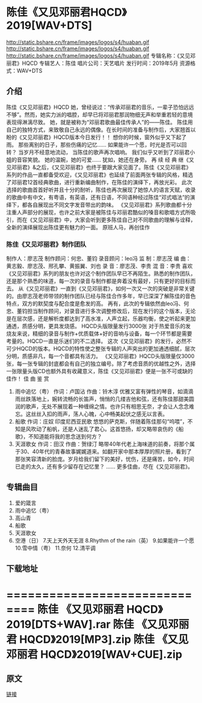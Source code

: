 ﻿# 陈佳《又见邓丽君HQCD》2019[WAV+DTS]

http://static.bshare.cn/frame/images/logos/s4/huaban.gif
http://static.bshare.cn/frame/images/logos/s4/huaban.gif
http://static.bshare.cn/frame/images/logos/s4/huaban.gif
专辑名称：《又见邓丽君》HQCD
专辑艺人：陈佳
唱片公司：天艺唱片
发行时间：2019年5月
资源格式：WAV+DTS

<!-- truncate -->

## 介绍
陈佳《又见邓丽君》HQCD
她，曾经说过：“传承邓丽君的音乐，一辈子恐怕远远不够”。然而，她实力派的唱腔，却早已将邓丽君那润物细无声和举重若轻的意境表现得淋漓尽致。
她，就是被称为“邓丽君歌曲最佳传承人”的——陈佳。
陈佳用自己的独特方式，来致敬自己永远的偶像。在长时间的准备与制作后，大家翘首以盼的《又见邓丽君》HQCD版本今日发行！！
想你的时候，窗外似乎又下起了雨。
那些离别的日子，那些伤痛的记忆……
如果能许一个愿，时光是否可以回转？
当岁月不经意地流动，
当陈佳的歌声再次唱响。
我们似乎又听到了邓丽君小姐的音容笑貌。
她的温婉，她的可爱……
犹如，她还在身旁。
再 续 经 典
继《又见邓丽君》&之后，《又见邓丽君》也终于要跟大家见面了。陈佳《又见邓丽君》系列的作品一直都备受欢迎，《又见邓丽君》也延续了前面两张专辑的风格，精选了邓丽君12首经典歌曲，进行重新编曲制作，在陈佳的演绎下，再放光彩。
此次选择的歌曲首首好听并且十分的耐听，陈佳也再次展现了她惊人的语言天赋，收录的歌曲中有中文，有粤语，有英语，还有日语，不同语种经过陈佳“邓式唱法”的演绎下，都各自展现出不同文字发音带出的韵味。
《又见邓丽君》系列歌曲都十分注重人声部分的展现，也许之前大家是被陈佳与邓丽君酷似的嗓音和歌唱方式所吸引，而在《又见邓丽君》中，大家会听到更多陈佳自己对不同歌曲的理解与诠释，全新的演绎展现出陈佳更有魅力的一面。
原班人马，再创佳作
### 陈佳《又见邓丽君》制作团队
制作人：廖志茂
制作顾问：何忠、董钧
录音顾问：leo冯
监 制：廖志茂
编 曲：黄志毅、廖志茂、邢孔攀、黄振翼、刘也
录 音：廖志茂、李贵
混 音：李贵
喜欢《又见邓丽君》系列的朋友也许对这个制作团队早已不再陌生。熟悉的制作团队，还是那个熟悉的味道，每一次的录音与制作都是奔着没有最好，只有更好的目标而去。
从《又见邓丽君》一直到《又见邓丽君》，如何一次又一次的突破是非常关键的。由廖志茂老师带领的制作团队已经与陈佳合作多年，早已深深了解陈佳的音色特点，双方的默契度与配合度是愈发的高。
再有，此次的专辑依然由leo冯、何忠、董钧担当制作顾问，对录音进行多次调整修改后，现在发行的这个版本，无论是在层次感，还是解析度都达到了高水准，人声立起，乐器均衡，使之听起来更加通透，质感分明，更具发烧感。
HQCD头版限量发行3000张
对于热爱音乐的发烧友来说，精细的录音与制作+优质载体+好的音响与设备，每一个环节都是需要考量的。HQCD一直是乐迷们的不二选择。
这次《又见邓丽君》的发行，必然不可少HQCD的版本。HQCD的特性使之整张专辑的人声突出的更加通透细腻，层次分明，质感非凡，每一个音都具有活力。
《又见邓丽君》HQCD头版限量仅3000张，每一张专辑的封底都会有自己的独立编号。除了考虑音质的优越性之外，选择一张限量头版CD也额外具有收藏意义，陈佳《又见邓丽君》便是一张不可或缺的佳作！
佳 曲 鉴 赏
1. 雨中追忆（粤）
作词：卢国沾 作曲：铃木淳
优雅又富有弹性的琴音，如滴滴雨丝跌落地上，婉转流畅的长笛声，悄悄的几缕吉他和弦，还有陈佳那甜美圆润的歌声，无处不展现着一种缠绵之情。也许只有相思无奈，才会让人念念难忘。这丝丝入扣的雨声，荡人心魄，心中畅美起伏之感无以言表。
2. 船歌
作词：庄奴 印度尼西亚民歌
悠悠的萨克斯，伴随着陈佳那句“呜喂”，不知是风吹动了船帆，还是人迷乱了君心。这首悠扬，却又略带哀伤的《船歌》，不知道能将我的思念送到何方？
3. 天涯歌女
作词：田汉 作曲：贺绿汀
略带40年代老上海味道的前奏，将那个属于30、40年代的青春故事娓娓道来。如翻开家中那本厚厚的照片册，看到了那张笑容清新的脸庞。岁月给我们留下的美好，忧伤，还是痛苦，如今，时间已走的太久，还有多少留存在记忆里？
......
更多佳曲，尽在《又见邓丽君》。
## 专辑曲目
1. 爱的箴言
2. 雨中追忆（粤）
3. 高山青
4. 船歌
5. 天涯歌女
6. 空港（日）
7.天上天外天无涯
8.Rhythm of the rain（英）
9.如果能许一个愿
10.雪中情（粤）
11.奈何
12.清平调
## 下载地址
==============================
陈佳 《又见邓丽君 HQCD》2019[DTS+WAV].rar
陈佳 《又见邓丽君 HQCD》2019[MP3].zip
陈佳 《又见邓丽君 HQCD》2019[WAV+CUE].zip
==============================
## 原文
[链接](https://blog.sina.com.cn/s/blog_1647c7e760102zkny.html)